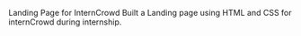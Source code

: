 Landing Page for InternCrowd
Built a Landing page using HTML and CSS for internCrowd during internship.

